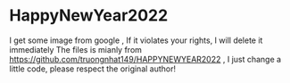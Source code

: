 # HappyNewYear2022
I get some image from google , If it violates your rights, I will delete it immediately The files is mianly from https://github.com/truongnhat149/HAPPYNEWYEAR2022 , I just change a little code, please respect the original author!
